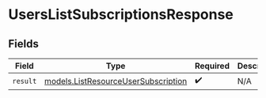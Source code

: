 # UsersListSubscriptionsResponse


## Fields

| Field                                                                            | Type                                                                             | Required                                                                         | Description                                                                      |
| -------------------------------------------------------------------------------- | -------------------------------------------------------------------------------- | -------------------------------------------------------------------------------- | -------------------------------------------------------------------------------- |
| `result`                                                                         | [models.ListResourceUserSubscription](../models/listresourceusersubscription.md) | :heavy_check_mark:                                                               | N/A                                                                              |